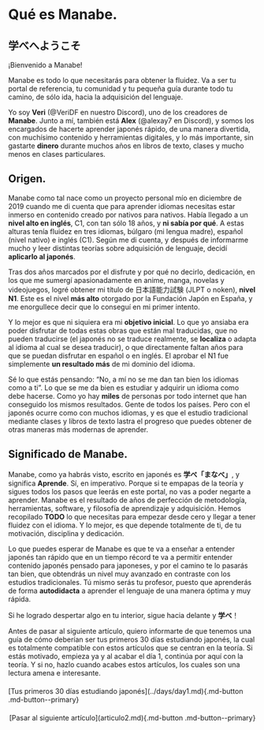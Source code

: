 # Qué es Manabe.

## 学べへようこそ
¡Bienvenido a Manabe!

Manabe es todo lo que necesitarás para obtener la fluidez. Va a ser tu portal de referencia, tu comunidad y tu pequeña guía durante todo tu camino, de sólo ida, hacia la adquisición del lenguaje.

Yo soy **Veri** (@VeriDF en nuestro Discord), uno de los creadores de **Manabe**. Junto a mí, también está **Alex** (@alexay7 en Discord), y somos los encargados de hacerte aprender japonés rápido, de una manera divertida, con muchísimo contenido y herramientas digitales, y lo más importante, sin gastarte **dinero** durante muchos años en libros de texto, clases y mucho menos en clases particulares.

## Origen.
Manabe como tal nace como un proyecto personal mío en diciembre de 2019 cuando me di cuenta que para aprender idiomas necesitas estar inmerso en contenido creado por nativos para nativos. Había llegado a un **nivel alto en inglés**, C1, con tan sólo 18 años, y **ni sabía por qué**. A estas alturas tenía fluidez en tres idiomas, búlgaro (mi lengua madre), español (nivel nativo) e inglés (C1). Según me di cuenta, y después de informarme mucho y leer distintas teorías sobre adquisición de lenguaje, decidí **aplicarlo al japonés**. 

Tras dos años marcados por el disfrute y por qué no decirlo, dedicación, en los que me sumergí apasionadamente en anime, manga, novelas y videojuegos, logré obtener mi título de 日本語能力試験 (JLPT o noken), **nivel N1**. Este es el nivel **más alto** otorgado por la Fundación Japón en España, y me enorgullece decir que lo conseguí en mi primer intento.

Y lo mejor es que ni siquiera era mi **objetivo inicial**. Lo que yo ansiaba era poder disfrutar de todas estas obras que están mal traducidas, que no pueden traducirse (el japonés no se traduce realmente, se **localiza** o adapta al idioma al cual se desea traducir), o que directamente faltan años para que se puedan disfrutar en español o en inglés. El aprobar el N1 fue simplemente **un resultado más** de mi dominio del idioma.

Sé lo que estás pensando: “No, a mí no se me dan tan bien los idiomas como a ti”. Lo que se me da bien es estudiar y adquirir un idioma como debe hacerse. Como yo hay **miles** de personas por todo internet que han conseguido los mismos resultados. Gente de todos los países. Pero con el japonés ocurre como con muchos idiomas, y es que el estudio tradicional mediante clases y libros de texto lastra el progreso que puedes obtener de otras maneras más modernas de aprender. 

## Significado de Manabe.
Manabe, como ya habrás visto, escrito en japonés es **学べ「まなべ」**, y significa **Aprende**. Sí, en imperativo. Porque si te empapas de la teoría y sigues todos los pasos que leerás en este portal, no vas a poder negarte a aprender. Manabe es el resultado de años de perfección de metodología, herramientas, software, y filosofía de aprendizaje y adquisición. Hemos recopilado **TODO** lo que necesitas para empezar desde cero y llegar a tener fluidez con el idioma. Y lo mejor, es que depende totalmente de ti, de tu motivación, disciplina y dedicación.

Lo que puedes esperar de Manabe es que te va a enseñar a entender japonés tan rápido que en un tiempo récord te va a permitir entender contenido japonés pensado para japoneses, y por el camino te lo pasarás tan bien, que obtendrás un nivel muy avanzado en contraste con los estudios tradicionales. Tú mismo serás tu profesor, puesto que aprenderás de forma **autodidacta** a aprender el lenguaje de una manera óptima y muy rápida.

Si he logrado despertar algo en tu interior, sigue hacia delante y **学べ**！

Antes de pasar al siguiente artículo, quiero informarte de que tenemos una guía de cómo deberían ser tus primeros 30 días estudiando japonés, la cual es totalmente compatible con estos artículos que se centran en la teoría. Si estás motivado, empieza ya y al acabar el día 1, continúa por aquí con la teoría. Y si no, hazlo cuando acabes estos artículos, los cuales son una lectura amena e interesante.

<div style="margin-top: 20px;width:full;display:flex;justify-content:center;" markdown="1">
  [Tus primeros 30 días estudiando japonés](../days/day1.md){.md-button .md-button--primary}
</div>

<div style="margin-top: 20px;width:full;display:flex;justify-content:center;" markdown="1">
  [Pasar al siguiente artículo](articulo2.md){.md-button .md-button--primary}
</div>
